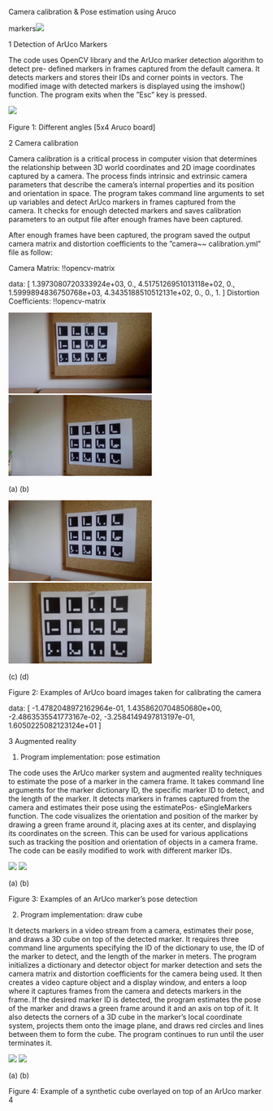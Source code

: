 Camera calibration & Pose estimation using Aruco

markers![](Aspose.Words.48544de6-9e9b-4905-9655-5852cef83207.001.png)

1  Detection of ArUco Markers

The code uses OpenCV library and the ArUco marker detection algorithm to detect pre- defined markers in frames captured from the default camera. It detects markers and stores their IDs and corner points in vectors. The modified image with detected markers is displayed using the imshow() function. The program exits when the ”Esc” key is pressed.

![](Aspose.Words.48544de6-9e9b-4905-9655-5852cef83207.002.png)

Figure 1: Different angles [5x4 Aruco board]

2  Camera calibration

Camera calibration is a critical process in computer vision that determines the relationship between 3D world coordinates and 2D image coordinates captured by a camera. The process finds intrinsic and extrinsic camera parameters that describe the camera’s internal properties and its position and orientation in space. The program takes command line arguments to set up variables and detect ArUco markers in frames captured from the camera. It checks for enough detected markers and saves calibration parameters to an output file after enough frames have been captured.

After enough frames have been captured, the program saved the output camera matrix and distortion coefficients to the ”camera~~ calibration.yml” file as follow:

Camera Matrix: !!opencv-matrix

data: [ 1.3973080720333924e+03, 0., 4.5175126951013118e+02, 0., 1.5999894836750768e+03, 4.3435188510512131e+02, 0., 0., 1. ] Distortion Coefficients: !!opencv-matrix

![](Aspose.Words.48544de6-9e9b-4905-9655-5852cef83207.003.jpeg) ![](Aspose.Words.48544de6-9e9b-4905-9655-5852cef83207.004.jpeg)

(a) (b)

![](Aspose.Words.48544de6-9e9b-4905-9655-5852cef83207.005.jpeg) ![](Aspose.Words.48544de6-9e9b-4905-9655-5852cef83207.006.jpeg)

(c) (d)

Figure 2: Examples of ArUco board images taken for calibrating the camera

data: [ -1.4782048972162964e-01, 1.4358620704850680e+00, -2.4863535541773167e-02, -3.2584149497813197e-01, 1.6050225082123124e+01 ]

3  Augmented reality
1. Program implementation: pose estimation

The code uses the ArUco marker system and augmented reality techniques to estimate the pose of a marker in the camera frame. It takes command line arguments for the marker dictionary ID, the specific marker ID to detect, and the length of the marker. It detects markers in frames captured from the camera and estimates their pose using the estimatePos- eSingleMarkers function. The code visualizes the orientation and position of the marker by drawing a green frame around it, placing axes at its center, and displaying its coordinates on the screen. This can be used for various applications such as tracking the position and orientation of objects in a camera frame. The code can be easily modified to work with different marker IDs.

![](Aspose.Words.48544de6-9e9b-4905-9655-5852cef83207.007.png) ![](Aspose.Words.48544de6-9e9b-4905-9655-5852cef83207.008.png)

(a) (b)

Figure 3: Examples of an ArUco marker’s pose detection

2. Program implementation: draw cube

It detects markers in a video stream from a camera, estimates their pose, and draws a 3D cube on top of the detected marker. It requires three command line arguments specifying the ID of the dictionary to use, the ID of the marker to detect, and the length of the marker in meters. The program initializes a dictionary and detector object for marker detection and sets the camera matrix and distortion coefficients for the camera being used. It then creates a video capture object and a display window, and enters a loop where it captures frames from the camera and detects markers in the frame. If the desired marker ID is detected, the program estimates the pose of the marker and draws a green frame around it and an axis on top of it. It also detects the corners of a 3D cube in the marker’s local coordinate system, projects them onto the image plane, and draws red circles and lines between them to form the cube. The program continues to run until the user terminates it.

![](Aspose.Words.48544de6-9e9b-4905-9655-5852cef83207.009.png) ![](Aspose.Words.48544de6-9e9b-4905-9655-5852cef83207.010.png)

(a) (b)

Figure 4: Example of a synthetic cube overlayed on top of an ArUco marker
4
